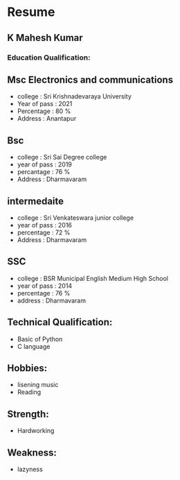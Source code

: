 # Resume
## K Mahesh Kumar
### Education Qualification:
## Msc Electronics and communications
* college : Sri Krishnadevaraya University
* Year of pass : 2021
* Percentage : 80 %
* Address : Anantapur
## Bsc
* college : Sri Sai Degree college 
* year of pass : 2019
* percantage : 76 %
* Address : Dharmavaram
## intermedaite
* college : Sri Venkateswara junior college
* year of pass : 2016
* percentage : 72 %
* Address : Dharmavaram
## SSC
* college : BSR Municipal English Medium High School
* year of pass : 2014
* percentage : 76 %
* address : Dharmavaram
## Technical Qualification: 
* Basic of Python
* C language
## Hobbies: 
* lisening music
* Reading 
## Strength: 
* Hardworking
## Weakness: 
* lazyness
